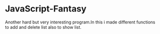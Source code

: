 # JavaScript-Fantasy
Another hard but very interesting program.In this i made different functions to add and delete list also to show list.
